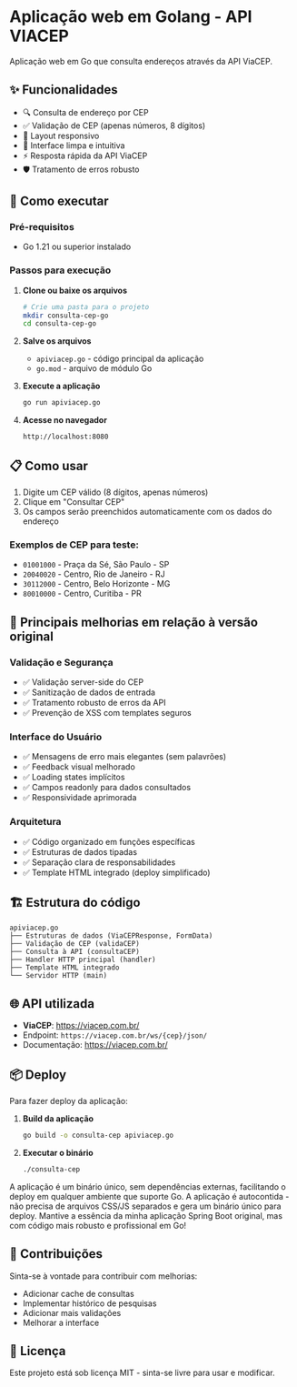 # Aplicação web em Golang - API VIACEP

Aplicação web em Go que consulta endereços através da API ViaCEP.

## ✨ Funcionalidades

- 🔍 Consulta de endereço por CEP
- ✅ Validação de CEP (apenas números, 8 dígitos)
- 📱 Layout responsivo
- 🎨 Interface limpa e intuitiva
- ⚡ Resposta rápida da API ViaCEP
- 🛡️ Tratamento de erros robusto

## 🚀 Como executar

### Pré-requisitos
- Go 1.21 ou superior instalado

### Passos para execução

1. **Clone ou baixe os arquivos**
   ```bash
   # Crie uma pasta para o projeto
   mkdir consulta-cep-go
   cd consulta-cep-go
   ```

2. **Salve os arquivos**
   - `apiviacep.go` - código principal da aplicação
   - `go.mod` - arquivo de módulo Go

3. **Execute a aplicação**
   ```bash
   go run apiviacep.go
   ```

4. **Acesse no navegador**
   ```
   http://localhost:8080
   ```

## 📋 Como usar

1. Digite um CEP válido (8 dígitos, apenas números)
2. Clique em "Consultar CEP" 
3. Os campos serão preenchidos automaticamente com os dados do endereço

### Exemplos de CEP para teste:
- `01001000` - Praça da Sé, São Paulo - SP
- `20040020` - Centro, Rio de Janeiro - RJ
- `30112000` - Centro, Belo Horizonte - MG
- `80010000` - Centro, Curitiba - PR

## 🔧 Principais melhorias em relação à versão original

### Validação e Segurança
- ✅ Validação server-side do CEP
- ✅ Sanitização de dados de entrada
- ✅ Tratamento robusto de erros da API
- ✅ Prevenção de XSS com templates seguros

### Interface do Usuário
- ✅ Mensagens de erro mais elegantes (sem palavrões)
- ✅ Feedback visual melhorado
- ✅ Loading states implícitos
- ✅ Campos readonly para dados consultados
- ✅ Responsividade aprimorada

### Arquitetura
- ✅ Código organizado em funções específicas
- ✅ Estruturas de dados tipadas
- ✅ Separação clara de responsabilidades
- ✅ Template HTML integrado (deploy simplificado)

## 🏗️ Estrutura do código

```
apiviacep.go
├── Estruturas de dados (ViaCEPResponse, FormData)
├── Validação de CEP (validaCEP)
├── Consulta à API (consultaCEP)
├── Handler HTTP principal (handler)
├── Template HTML integrado
└── Servidor HTTP (main)
```

## 🌐 API utilizada

- **ViaCEP**: https://viacep.com.br/
- Endpoint: `https://viacep.com.br/ws/{cep}/json/`
- Documentação: https://viacep.com.br/

## 📦 Deploy

Para fazer deploy da aplicação:

1. **Build da aplicação**
   ```bash
   go build -o consulta-cep apiviacep.go
   ```

2. **Executar o binário**
   ```bash
   ./consulta-cep
   ```

A aplicação é um binário único, sem dependências externas, facilitando o deploy em qualquer ambiente que suporte Go.
A aplicação é autocontida - não precisa de arquivos CSS/JS separados e gera um binário único para deploy.
Mantive a essência da minha aplicação Spring Boot original, mas com código mais robusto e profissional em Go!

## 🤝 Contribuições

Sinta-se à vontade para contribuir com melhorias:
- Adicionar cache de consultas
- Implementar histórico de pesquisas
- Adicionar mais validações
- Melhorar a interface

## 📄 Licença

Este projeto está sob licença MIT - sinta-se livre para usar e modificar.
